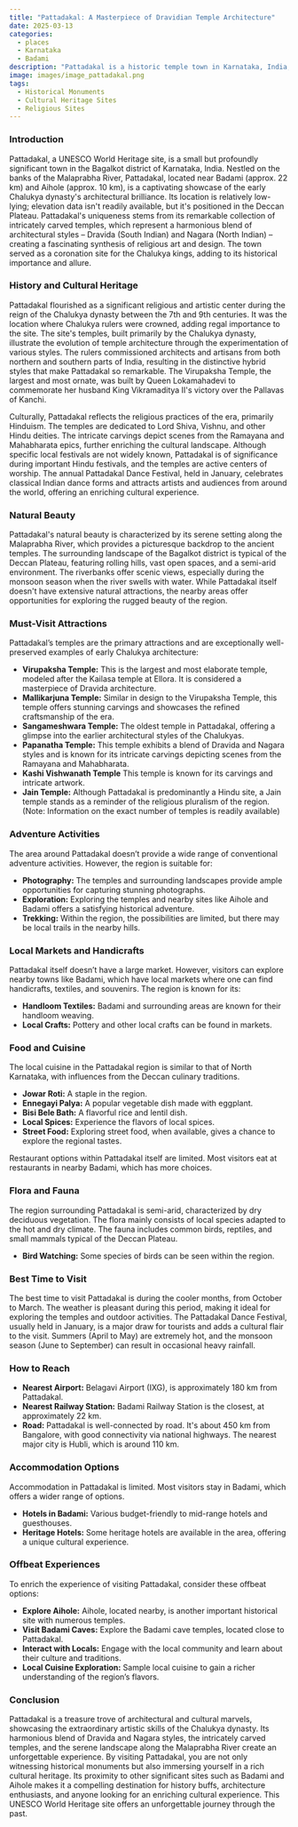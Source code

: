 ```yaml
---
title: "Pattadakal: A Masterpiece of Dravidian Temple Architecture"
date: 2025-03-13
categories:
  - places
  - Karnataka
  - Badami
description: "Pattadakal is a historic temple town in Karnataka, India, known for its exquisite Dravidian-style temples. It was once the capital of the Rashtrakutas and later the Chalukyas, and it features a unique blend of North Indian Nagara style and South Indian Dravidian architecture. The site includes ten temples dedicated to various deities, showcasing intricate carvings and inscriptions. Pattadakal is part of the UNESCO World Heritage Sites under the group 'Group of Monuments at Pattadakal'."
image: images/image_pattadakal.png
tags: 
  - Historical Monuments
  - Cultural Heritage Sites
  - Religious Sites
---
```



### **Introduction**

Pattadakal, a UNESCO World Heritage site, is a small but profoundly significant town in the Bagalkot district of Karnataka, India. Nestled on the banks of the Malaprabha River, Pattadakal, located near Badami (approx. 22 km) and Aihole (approx. 10 km), is a captivating showcase of the early Chalukya dynasty's architectural brilliance. Its location is relatively low-lying; elevation data isn't readily available, but it's positioned in the Deccan Plateau. Pattadakal's uniqueness stems from its remarkable collection of intricately carved temples, which represent a harmonious blend of architectural styles – Dravida (South Indian) and Nagara (North Indian) – creating a fascinating synthesis of religious art and design. The town served as a coronation site for the Chalukya kings, adding to its historical importance and allure.

### **History and Cultural Heritage**

Pattadakal flourished as a significant religious and artistic center during the reign of the Chalukya dynasty between the 7th and 9th centuries. It was the location where Chalukya rulers were crowned, adding regal importance to the site. The site's temples, built primarily by the Chalukya dynasty, illustrate the evolution of temple architecture through the experimentation of various styles. The rulers commissioned architects and artisans from both northern and southern parts of India, resulting in the distinctive hybrid styles that make Pattadakal so remarkable. The Virupaksha Temple, the largest and most ornate, was built by Queen Lokamahadevi to commemorate her husband King Vikramaditya II's victory over the Pallavas of Kanchi.

Culturally, Pattadakal reflects the religious practices of the era, primarily Hinduism. The temples are dedicated to Lord Shiva, Vishnu, and other Hindu deities. The intricate carvings depict scenes from the Ramayana and Mahabharata epics, further enriching the cultural landscape. Although specific local festivals are not widely known, Pattadakal is of significance during important Hindu festivals, and the temples are active centers of worship. The annual Pattadakal Dance Festival, held in January, celebrates classical Indian dance forms and attracts artists and audiences from around the world, offering an enriching cultural experience.

### **Natural Beauty**

Pattadakal's natural beauty is characterized by its serene setting along the Malaprabha River, which provides a picturesque backdrop to the ancient temples. The surrounding landscape of the Bagalkot district is typical of the Deccan Plateau, featuring rolling hills, vast open spaces, and a semi-arid environment. The riverbanks offer scenic views, especially during the monsoon season when the river swells with water. While Pattadakal itself doesn't have extensive natural attractions, the nearby areas offer opportunities for exploring the rugged beauty of the region.

<placeholder image tag for a view of Pattadakal with the Malaprabha River>

### **Must-Visit Attractions**

Pattadakal’s temples are the primary attractions and are exceptionally well-preserved examples of early Chalukya architecture:

*   **Virupaksha Temple:** This is the largest and most elaborate temple, modeled after the Kailasa temple at Ellora. It is considered a masterpiece of Dravida architecture. <placeholder image tag for Virupaksha Temple>
*   **Mallikarjuna Temple:** Similar in design to the Virupaksha Temple, this temple offers stunning carvings and showcases the refined craftsmanship of the era. <placeholder image tag for Mallikarjuna Temple>
*   **Sangameshwara Temple:** The oldest temple in Pattadakal, offering a glimpse into the earlier architectural styles of the Chalukyas. <placeholder image tag for Sangameshwara Temple>
*   **Papanatha Temple:** This temple exhibits a blend of Dravida and Nagara styles and is known for its intricate carvings depicting scenes from the Ramayana and Mahabharata. <placeholder image tag for Papanatha Temple>
*   **Kashi Vishwanath Temple** This temple is known for its carvings and intricate artwork. <placeholder image tag for Kashi Vishwanath Temple>
*   **Jain Temple:** Although Pattadakal is predominantly a Hindu site, a Jain temple stands as a reminder of the religious pluralism of the region. (Note: Information on the exact number of temples is readily available)

### **Adventure Activities**

The area around Pattadakal doesn’t provide a wide range of conventional adventure activities. However, the region is suitable for:

*   **Photography:** The temples and surrounding landscapes provide ample opportunities for capturing stunning photographs.
*   **Exploration:** Exploring the temples and nearby sites like Aihole and Badami offers a satisfying historical adventure.
*   **Trekking:** Within the region, the possibilities are limited, but there may be local trails in the nearby hills.

### **Local Markets and Handicrafts**

Pattadakal itself doesn’t have a large market. However, visitors can explore nearby towns like Badami, which have local markets where one can find handicrafts, textiles, and souvenirs. The region is known for its:

*   **Handloom Textiles:** Badami and surrounding areas are known for their handloom weaving.
*   **Local Crafts:** Pottery and other local crafts can be found in markets.

### **Food and Cuisine**

The local cuisine in the Pattadakal region is similar to that of North Karnataka, with influences from the Deccan culinary traditions.

*   **Jowar Roti:** A staple in the region.
*   **Ennegayi Palya:** A popular vegetable dish made with eggplant.
*   **Bisi Bele Bath:** A flavorful rice and lentil dish.
*   **Local Spices:** Experience the flavors of local spices.
*   **Street Food:** Exploring street food, when available, gives a chance to explore the regional tastes.

Restaurant options within Pattadakal itself are limited. Most visitors eat at restaurants in nearby Badami, which has more choices.

### **Flora and Fauna**

The region surrounding Pattadakal is semi-arid, characterized by dry deciduous vegetation. The flora mainly consists of local species adapted to the hot and dry climate. The fauna includes common birds, reptiles, and small mammals typical of the Deccan Plateau.

*   **Bird Watching:** Some species of birds can be seen within the region.

### **Best Time to Visit**

The best time to visit Pattadakal is during the cooler months, from October to March. The weather is pleasant during this period, making it ideal for exploring the temples and outdoor activities. The Pattadakal Dance Festival, usually held in January, is a major draw for tourists and adds a cultural flair to the visit. Summers (April to May) are extremely hot, and the monsoon season (June to September) can result in occasional heavy rainfall.

### **How to Reach**

*   **Nearest Airport:** Belagavi Airport (IXG), is approximately 180 km from Pattadakal.
*   **Nearest Railway Station:** Badami Railway Station is the closest, at approximately 22 km.
*   **Road:** Pattadakal is well-connected by road. It's about 450 km from Bangalore, with good connectivity via national highways. The nearest major city is Hubli, which is around 110 km.

### **Accommodation Options**

Accommodation in Pattadakal is limited. Most visitors stay in Badami, which offers a wider range of options.

*   **Hotels in Badami:** Various budget-friendly to mid-range hotels and guesthouses.
*   **Heritage Hotels:** Some heritage hotels are available in the area, offering a unique cultural experience.

### **Offbeat Experiences**

To enrich the experience of visiting Pattadakal, consider these offbeat options:

*   **Explore Aihole:** Aihole, located nearby, is another important historical site with numerous temples.
*   **Visit Badami Caves:** Explore the Badami cave temples, located close to Pattadakal.
*   **Interact with Locals:** Engage with the local community and learn about their culture and traditions.
*   **Local Cuisine Exploration:** Sample local cuisine to gain a richer understanding of the region’s flavors.

### **Conclusion**

Pattadakal is a treasure trove of architectural and cultural marvels, showcasing the extraordinary artistic skills of the Chalukya dynasty. Its harmonious blend of Dravida and Nagara styles, the intricately carved temples, and the serene landscape along the Malaprabha River create an unforgettable experience. By visiting Pattadakal, you are not only witnessing historical monuments but also immersing yourself in a rich cultural heritage. Its proximity to other significant sites such as Badami and Aihole makes it a compelling destination for history buffs, architecture enthusiasts, and anyone looking for an enriching cultural experience. This UNESCO World Heritage site offers an unforgettable journey through the past.


